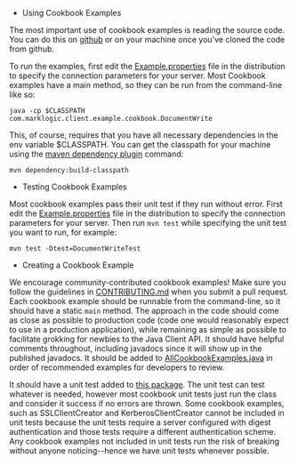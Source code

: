 * Using Cookbook Examples

The most important use of cookbook examples is reading the source code.  You
can do this on [github](https://github.com/marklogic/java-client-api) or on
your machine once you've cloned the code from github.

To run the examples, first edit the
[Example.properties](../../../../../../resources/Example.properties) file in the
distribution to specify the connection parameters for your server. Most
Cookbook examples have a main method, so they can be run from the command-line
like so:

    java -cp $CLASSPATH com.marklogic.client.example.cookbook.DocumentWrite

This, of course, requires that you have all necessary dependencies in the env
variable $CLASSPATH.  You can get the classpath for your machine using the
[maven dependency plugin](http://maven.apache.org/plugins/maven-dependency-plugin/usage.html)
command:

    mvn dependency:build-classpath

* Testing Cookbook Examples

Most cookbook examples pass their unit test if they run without error.  First
edit the [Example.properties](../../../../../../resources/Example.properties) file
in the distribution to specify the connection parameters for your server. Then
run `mvn test` while specifying the unit test you want to run, for example:

    mvn test -Dtest=DocumentWriteTest

* Creating a Cookbook Example

We encourage community-contributed cookbook examples!  Make sure you follow
the guidelines in [CONTRIBUTING.md](../../../../../../../../CONTRIBUTING.md)
when you submit a pull request.  Each cookbook example should be runnable from
the command-line, so it should have a static `main` method.  The approach in
the code should come as close as possible to production code (code one would
reasonably expect to use in a production application), while remaining as
simple as possible to facilitate grokking for newbies to the Java Client API.
It should have helpful comments throughout, including javadocs since it will
show up in the published javadocs.  It should be added to
[AllCookbookExamples.java](https://github.com/marklogic/java-client-api/blob/develop/src/main/java/com/marklogic/client/example/cookbook/AllCookbookExamples.java)
in order of recommended examples for developers to review.

It should have a unit test added to
[this package](https://github.com/marklogic/java-client-api/tree/develop/src/test/java/com/marklogic/client/test/example/cookbook).
The unit test can test whatever is needed, however most cookbook unit tests
just run the class and consider it success if no errors are thrown.  Some
cookbook examples, such as SSLClientCreator and KerberosClientCreator cannot be
included in unit tests because the unit tests require a server configured with
digest authentication and those tests require a different authentication
scheme.  Any cookbook examples not included in unit tests run the risk of
breaking without anyone noticing--hence we have unit tests whenever possible.
